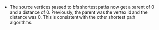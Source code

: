- The source vertices passed to bfs shortest paths now get a parent of 0 and a distance of 0. Previously, the
parent was the vertex id and the distance was 0. This is consistent with the other shortest path algorithms.

